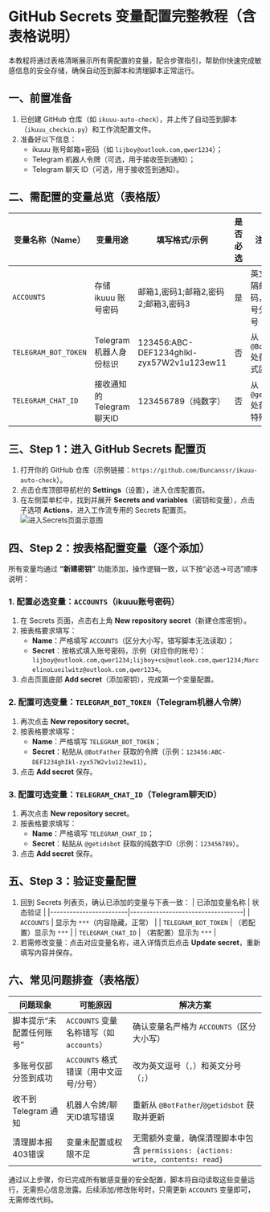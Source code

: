 # GitHub Secrets 变量配置完整教程（含表格说明）
本教程将通过表格清晰展示所有需配置的变量，配合步骤指引，帮助你快速完成敏感信息的安全存储，确保自动签到脚本和清理脚本正常运行。


## 一、前置准备
1. 已创建 GitHub 仓库（如 `ikuuu-auto-check`），并上传了自动签到脚本（`ikuuu_checkin.py`）和工作流配置文件。
2. 准备好以下信息：
   - ikuuu 账号邮箱+密码（如 `lijboy@outlook.com,qwer1234`）；
   - Telegram 机器人令牌（可选，用于接收签到通知）；
   - Telegram 聊天 ID（可选，用于接收签到通知）。


## 二、需配置的变量总览（表格版）
| 变量名称（Name）       | 变量用途                  | 填写格式/示例                          | 是否必选 | 注意事项                                  |
|------------------------|---------------------------|----------------------------------------|----------|-------------------------------------------|
| `ACCOUNTS`             | 存储 ikuuu 账号密码       | 邮箱1,密码1;邮箱2,密码2;邮箱3,密码3    | 是       | 英文逗号分隔邮箱和密码，英文分号分隔多账号 |
| `TELEGRAM_BOT_TOKEN`   | Telegram 机器人身份标识   | 123456:ABC-DEF1234ghIkl-zyx57W2v1u123ew11 | 否       | 从 `@BotFather` 处获取，格式固定           |
| `TELEGRAM_CHAT_ID`     | 接收通知的 Telegram 聊天ID | 123456789（纯数字）                    | 否       | 从 `@getidsbot` 处获取，无特殊符号        |


## 三、Step 1：进入 GitHub Secrets 配置页
1. 打开你的 GitHub 仓库（示例链接：`https://github.com/Duncanssr/ikuuu-auto-check`）。
2. 点击仓库顶部导航栏的 **Settings**（设置），进入仓库配置页。
3. 在左侧菜单栏中，找到并展开 **Secrets and variables**（密钥和变量），点击子选项 **Actions**，进入工作流专用的 Secrets 配置页。  
   ![进入Secrets页面示意图](https://picsum.photos/id/180/800/400?alt=GitHub仓库设置中Secrets位置)


## 四、Step 2：按表格配置变量（逐个添加）
所有变量均通过 **“新建密钥”** 功能添加，操作逻辑一致，以下按“必选→可选”顺序说明：

### 1. 配置必选变量：`ACCOUNTS`（ikuuu账号密码）
1. 在 Secrets 页面，点击右上角 **New repository secret**（新建仓库密钥）。
2. 按表格要求填写：
   - **Name**：严格填写 `ACCOUNTS`（区分大小写，错写脚本无法读取）；
   - **Secret**：按格式填入账号密码，示例（对应你的账号）：  
     `lijboy@outlook.com,qwer1234;lijboy+cs@outlook.com,qwer1234;MarcelinoLueilwitz@outlook.com,qwer1234`。
3. 点击页面底部 **Add secret**（添加密钥），完成第一个变量配置。


### 2. 配置可选变量：`TELEGRAM_BOT_TOKEN`（Telegram机器人令牌）
1. 再次点击 **New repository secret**。
2. 按表格要求填写：
   - **Name**：严格填写 `TELEGRAM_BOT_TOKEN`；
   - **Secret**：粘贴从 `@BotFather` 获取的令牌（示例：`123456:ABC-DEF1234ghIkl-zyx57W2v1u123ew11`）。
3. 点击 **Add secret** 保存。


### 3. 配置可选变量：`TELEGRAM_CHAT_ID`（Telegram聊天ID）
1. 再次点击 **New repository secret**。
2. 按表格要求填写：
   - **Name**：严格填写 `TELEGRAM_CHAT_ID`；
   - **Secret**：粘贴从 `@getidsbot` 获取的纯数字ID（示例：`123456789`）。
3. 点击 **Add secret** 保存。


## 五、Step 3：验证变量配置
1. 回到 Secrets 列表页，确认已添加的变量与下表一致：
   | 已添加变量名称         | 状态验证                          |
   |------------------------|-----------------------------------|
   | `ACCOUNTS`             | 显示为 `***`（内容隐藏，正常）    |
   | `TELEGRAM_BOT_TOKEN`   | （若配置）显示为 `***`            |
   | `TELEGRAM_CHAT_ID`     | （若配置）显示为 `***`            |
2. 若需修改变量：点击对应变量名称，进入详情页后点击 **Update secret**，重新填写内容并保存。


## 六、常见问题排查（表格版）
| 问题现象                          | 可能原因                          | 解决方案                                  |
|-----------------------------------|-----------------------------------|-------------------------------------------|
| 脚本提示“未配置任何账号”          | `ACCOUNTS` 变量名称错写（如 `accounts`） | 确认变量名严格为 `ACCOUNTS`（区分大小写） |
| 多账号仅部分签到成功              | `ACCOUNTS` 格式错误（用中文逗号/分号） | 改为英文逗号（`,`）和英文分号（`;`）      |
| 收不到 Telegram 通知              | 机器人令牌/聊天ID填写错误          | 重新从 `@BotFather`/`@getidsbot` 获取并更新 |
| 清理脚本报403错误                 | 变量未配置或权限不足              | 无需额外变量，确保清理脚本中包含 `permissions: {actions: write, contents: read}` |


通过以上步骤，你已完成所有敏感变量的安全配置，脚本将自动读取这些变量运行，无需担心信息泄露。后续添加/修改账号时，只需更新 `ACCOUNTS` 变量即可，无需修改代码。
